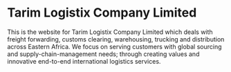 # Tarim Logistix Company Limited
This is the website for Tarim Logistix Company Limited which deals with freight forwarding,  customs clearing, warehousing, trucking and distribution across Eastern Africa. We focus on serving   customers with global sourcing and supply-chain-management needs;   through creating values and innovative end-to-end international logistics services. 
